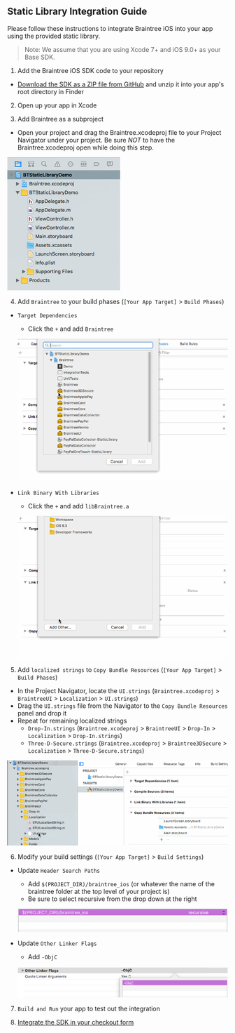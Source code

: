 Static Library Integration Guide
------------------------------------

Please follow these instructions to integrate Braintree iOS into your app using the provided static library.

> Note: We assume that you are using Xcode 7+ and iOS 9.0+ as your Base SDK.

1. Add the Braintree iOS SDK code to your repository
  - [Download the SDK as a ZIP file from GitHub](https://github.com/braintree/braintree_ios/archive/master.zip) and unzip it into your app's root directory in Finder

2. Open up your app in Xcode

3. Add Braintree as a subproject
  - Open your project and drag the Braintree.xcodeproj file to your Project Navigator under your project. Be sure *NOT* to have the Braintree.xcodeproj open while doing this step.
  
  ![Screenshot of adding Braintree as a subproject](bt_static_screenshot_sub_project.png)
  
4. Add `Braintree` to your build phases (`[Your App Target]` > `Build Phases`)
  - `Target Dependencies`
    - Click the `+` and add `Braintree`
    
    ![Screenshot of adding Braintree to Target Dependencies](bt_static_screenshot_target_dependency.gif)
    
  - `Link Binary With Libraries`
    - Click the `+` and add `libBraintree.a`
    
    ![Screenshot of adding Braintree to Link Bunary With Libraries](bt_static_screenshot_link_binary.gif)
    
5. Add `localized strings` to `Copy Bundle Resources` (`[Your App Target]` > `Build Phases`)
  - In the Project Navigator, locate the `UI.strings` (`Braintree.xcodeproj` > `BraintreeUI` > `Localization` > `UI.strings`)
  - Drag the `UI.strings` file from the Navigator to the `Copy Bundle Resources` panel and drop it
  - Repeat for remaining localized strings
    - `Drop-In.strings` (`Braintree.xcodeproj` > `BraintreeUI` > `Drop-In` > `Localization` > `Drop-In.strings`)
    - `Three-D-Secure.strings` (`Braintree.xcodeproj` > `Braintree3DSecure` > `Localization` > `Three-D-Secure.strings`)
  
  ![Screenshot of adding localized strings to Copy Bundle Resources](bt_static_screenshot_strings.gif)
  
6. Modify your build settings (`[Your App Target]` > `Build Settings`)
  - Update `Header Search Paths`
    - Add `$(PROJECT_DIR)/braintree_ios` (or whatever the name of the braintree folder at the top level of your project is)
    - Be sure to select recursive from the drop down at the right
    
    ![Screenshot of updating Header Search Paths](bt_static_screenshot_header_search_paths.png)
    
  - Update `Other Linker Flags`
    - Add `-ObjC`
    
    ![Screenshot of updating Header Search Paths](bt_static_screenshot_linker_flags.png)
    
7. `Build and Run` your app to test out the integration

8. [Integrate the SDK in your checkout form](https://developers.braintreepayments.com/ios/start/overview)
